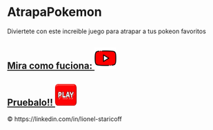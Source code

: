 # AtrapaPokemon

<p>Diviertete con este increible juego para atrapar a tus pokeon favoritos</p>



<h2><a href="https://www.youtube.com/watch?v=cfIPnYoEXNI"> Mira como fuciona: <img src="https://github.com/LionelStaricoff/conversor/blob/main/youtube.png?raw=true" alt="enlace a youtube" width="50" height="50"> </a></h2>


<h2><a href="https://atrapapokemon.netlify.app/">Pruebalo!!  <img src="https://github.com/LionelStaricoff/AtrapaPokemon/blob/main/btnjugar-removebg-preview.png?raw=true" alt="enlace a Netlify" width="50" height="50"> </a></h2> 


<p>&copy https://linkedin.com/in/lionel-staricoff</p>
